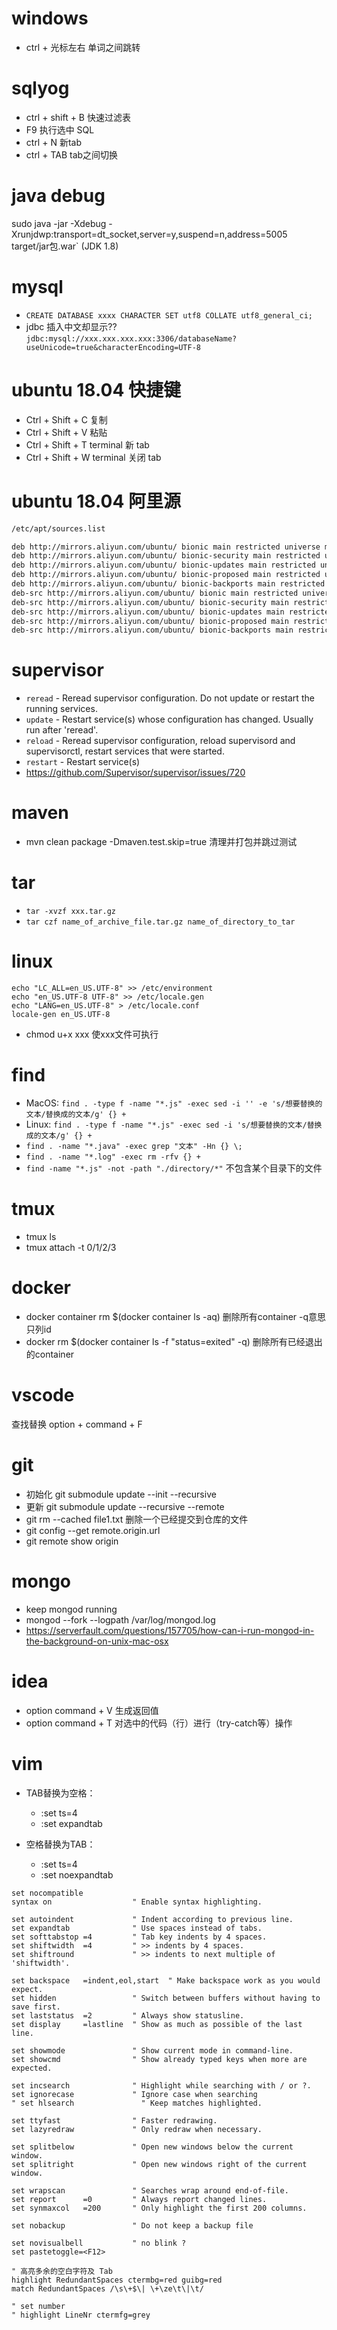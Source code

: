# windows
- ctrl + 光标左右    单词之间跳转

# sqlyog
- ctrl + shift + B  快速过滤表
- F9                执行选中 SQL
- ctrl + N          新tab
- ctrl + TAB        tab之间切换

# java debug
sudo java -jar -Xdebug -Xrunjdwp:transport=dt_socket,server=y,suspend=n,address=5005 target/jar包.war` (JDK 1.8)

# mysql
- `CREATE DATABASE xxxx CHARACTER SET utf8 COLLATE utf8_general_ci;`
- jdbc 插入中文却显示?? `jdbc:mysql://xxx.xxx.xxx.xxx:3306/databaseName?useUnicode=true&characterEncoding=UTF-8`

# ubuntu 18.04 快捷键
- Ctrl + Shift + C  复制
- Ctrl + Shift + V  粘贴
- Ctrl + Shift + T  terminal 新 tab
- Ctrl + Shift + W  terminal 关闭 tab

# ubuntu 18.04 阿里源
```bash
/etc/apt/sources.list

deb http://mirrors.aliyun.com/ubuntu/ bionic main restricted universe multiverse
deb http://mirrors.aliyun.com/ubuntu/ bionic-security main restricted universe multiverse
deb http://mirrors.aliyun.com/ubuntu/ bionic-updates main restricted universe multiverse
deb http://mirrors.aliyun.com/ubuntu/ bionic-proposed main restricted universe multiverse
deb http://mirrors.aliyun.com/ubuntu/ bionic-backports main restricted universe multiverse
deb-src http://mirrors.aliyun.com/ubuntu/ bionic main restricted universe multiverse
deb-src http://mirrors.aliyun.com/ubuntu/ bionic-security main restricted universe multiverse
deb-src http://mirrors.aliyun.com/ubuntu/ bionic-updates main restricted universe multiverse
deb-src http://mirrors.aliyun.com/ubuntu/ bionic-proposed main restricted universe multiverse
deb-src http://mirrors.aliyun.com/ubuntu/ bionic-backports main restricted universe multiverse
```

# supervisor
- `reread` - Reread supervisor configuration. Do not update or restart the running services.
- `update` - Restart service(s) whose configuration has changed. Usually run after 'reread'.
- `reload` - Reread supervisor configuration, reload supervisord and supervisorctl, restart services that were started.
- `restart` - Restart service(s)
- https://github.com/Supervisor/supervisor/issues/720

# maven
- mvn clean package -Dmaven.test.skip=true 清理并打包并跳过测试

# tar
- `tar -xvzf xxx.tar.gz`
- `tar czf name_of_archive_file.tar.gz name_of_directory_to_tar`

# linux
```
echo "LC_ALL=en_US.UTF-8" >> /etc/environment
echo "en_US.UTF-8 UTF-8" >> /etc/locale.gen
echo "LANG=en_US.UTF-8" > /etc/locale.conf
locale-gen en_US.UTF-8
```
- chmod u+x xxx       使xxx文件可执行

# find
- MacOS: `find . -type f -name "*.js" -exec sed -i '' -e 's/想要替换的文本/替换成的文本/g' {} +`
- Linux: `find . -type f -name "*.js" -exec sed -i 's/想要替换的文本/替换成的文本/g' {} +`
- `find . -name "*.java" -exec grep "文本" -Hn {} \;`
- `find . -name "*.log" -exec rm -rfv {} +`
- `find -name "*.js" -not -path "./directory/*"`    不包含某个目录下的文件

# tmux
- tmux ls
- tmux attach -t 0/1/2/3

# docker
- docker container rm $(docker container ls -aq)   删除所有container -q意思只列id
- docker rm $(docker container ls -f "status=exited" -q)  删除所有已经退出的container

# vscode
查找替换 option + command + F

# git
- 初始化  git submodule update --init --recursive
- 更新    git submodule update --recursive --remote
- git rm --cached file1.txt   删除一个已经提交到仓库的文件
- git config --get remote.origin.url
- git remote show origin

# mongo
- keep mongod running
- mongod --fork --logpath /var/log/mongod.log
- https://serverfault.com/questions/157705/how-can-i-run-mongod-in-the-background-on-unix-mac-osx

# idea
- option command + V  生成返回值
- option command + T  对选中的代码（行）进行（try-catch等）操作


# vim
- TAB替换为空格：
    - :set ts=4
    - :set expandtab

- 空格替换为TAB：
    - :set ts=4
    - :set noexpandtab

```vim
set nocompatible
syntax on                  " Enable syntax highlighting.

set autoindent             " Indent according to previous line.
set expandtab              " Use spaces instead of tabs.
set softtabstop =4         " Tab key indents by 4 spaces.
set shiftwidth  =4         " >> indents by 4 spaces.
set shiftround             " >> indents to next multiple of 'shiftwidth'.

set backspace   =indent,eol,start  " Make backspace work as you would expect.
set hidden                 " Switch between buffers without having to save first.
set laststatus  =2         " Always show statusline.
set display     =lastline  " Show as much as possible of the last line.

set showmode               " Show current mode in command-line.
set showcmd                " Show already typed keys when more are expected.

set incsearch              " Highlight while searching with / or ?.
set ignorecase             " Ignore case when searching
" set hlsearch               " Keep matches highlighted.

set ttyfast                " Faster redrawing.
set lazyredraw             " Only redraw when necessary.

set splitbelow             " Open new windows below the current window.
set splitright             " Open new windows right of the current window.

set wrapscan               " Searches wrap around end-of-file.
set report      =0         " Always report changed lines.
set synmaxcol   =200       " Only highlight the first 200 columns.

set nobackup               " Do not keep a backup file

set novisualbell           " no blink ?
set pastetoggle=<F12>

" 高亮多余的空白字符及 Tab
highlight RedundantSpaces ctermbg=red guibg=red
match RedundantSpaces /\s\+$\| \+\ze\t\|\t/

" set number
" highlight LineNr ctermfg=grey
```
